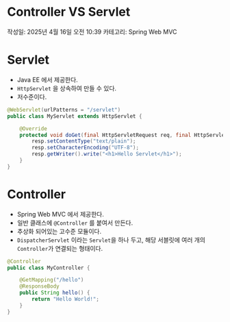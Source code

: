 # Controller VS Servlet

작성일: 2025년 4월 16일 오전 10:39
카테고리: Spring Web MVC

# Servlet

- Java EE 에서 제공한다.
- `HttpServlet` 을 상속하여 만들 수 있다.
- 저수준이다.

```java
@WebServlet(urlPatterns = "/servlet")
public class MyServlet extends HttpServlet {

    @Override
    protected void doGet(final HttpServletRequest req, final HttpServletResponse resp) throws ServletException, IOException {
        resp.setContentType("text/plain");
        resp.setCharacterEncoding("UTF-8");
        resp.getWriter().write("<h1>Hello Servlet</h1>");
    }
}
```

# Controller

- Spring Web MVC 에서 제공한다.
- 일반 클래스에 `@Controller` 를 붙여서 만든다.
- 추상화 되어있는 고수준 모듈이다.
- `DispatcherServlet` 이라는 `Servlet`을 하나 두고, 해당 서블릿에 여러 개의 `Controller`가 연결되는 형태이다.

```java
@Controller
public class MyController {

    @GetMapping("/hello")
    @ResponseBody
    public String hello() {
        return "Hello World!";
    }
}
```